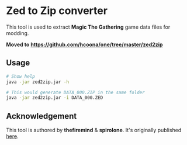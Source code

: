 # Zed to Zip converter #

This tool is used to extract **Magic The Gathering** game data files for modding.

**Moved to https://github.com/hcoona/one/tree/master/zed2zip**

## Usage ##

```bash
# Show help
java -jar zed2zip.jar -h

# This would generate DATA_000.ZIP in the same folder
java -jar zed2zip.jar -i DATA_000.ZED
```

## Acknowledgement ##

This tool is authored by **thefiremind** & **spirolone**. It's originally published [here](https://www.slightlymagic.net/forum/viewtopic.php?f=117&t=14839&start=90#p179787).
